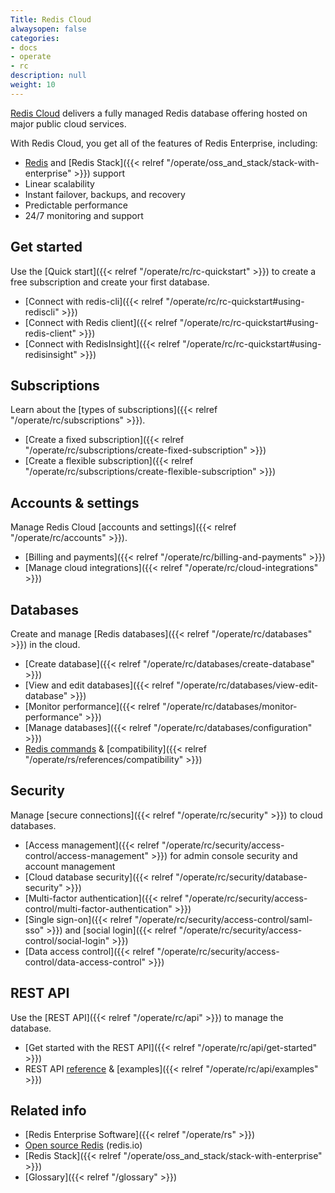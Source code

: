 ```yaml
---
Title: Redis Cloud
alwaysopen: false
categories:
- docs
- operate
- rc
description: null
weight: 10
---
```

[Redis Cloud](https://redis.com/redis-enterprise-cloud/overview/) delivers a fully managed Redis database offering hosted on major public cloud services.

With Redis Cloud, you get all of the features of Redis Enterprise, including:
- [Redis](https://redis.io/) and [Redis Stack]({{< relref "/operate/oss_and_stack/stack-with-enterprise" >}}) support
- Linear scalability
- Instant failover, backups, and recovery
- Predictable performance
- 24/7 monitoring and support

## Get started
Use the [Quick start]({{< relref "/operate/rc/rc-quickstart" >}}) to create a free subscription and create your first database.
- [Connect with redis-cli]({{< relref "/operate/rc/rc-quickstart#using-rediscli" >}})
- [Connect with Redis client]({{< relref "/operate/rc/rc-quickstart#using-redis-client" >}})
- [Connect with RedisInsight]({{< relref "/operate/rc/rc-quickstart#using-redisinsight" >}})

## Subscriptions
Learn about the [types of subscriptions]({{< relref "/operate/rc/subscriptions" >}}).
- [Create a fixed subscription]({{< relref "/operate/rc/subscriptions/create-fixed-subscription" >}})
- [Create a flexible subscription]({{< relref "/operate/rc/subscriptions/create-flexible-subscription" >}})

## Accounts & settings
Manage Redis Cloud [accounts and settings]({{< relref "/operate/rc/accounts" >}}).
- [Billing and payments]({{< relref "/operate/rc/billing-and-payments" >}})
- [Manage cloud integrations]({{< relref "/operate/rc/cloud-integrations" >}})

## Databases
Create and manage [Redis databases]({{< relref "/operate/rc/databases" >}}) in the cloud.
- [Create database]({{< relref "/operate/rc/databases/create-database" >}})
- [View and edit databases]({{< relref "/operate/rc/databases/view-edit-database" >}})
- [Monitor performance]({{< relref "/operate/rc/databases/monitor-performance" >}})
- [Manage databases]({{< relref "/operate/rc/databases/configuration" >}})
- [Redis commands](https://redis.io/commands/) & [compatibility]({{< relref "/operate/rs/references/compatibility" >}})

## Security
Manage [secure connections]({{< relref "/operate/rc/security" >}}) to cloud databases.
- [Access management]({{< relref "/operate/rc/security/access-control/access-management" >}}) for admin console security and account management
- [Cloud database security]({{< relref "/operate/rc/security/database-security" >}})
- [Multi-factor authentication]({{< relref "/operate/rc/security/access-control/multi-factor-authentication" >}})
- [Single sign-on]({{< relref "/operate/rc/security/access-control/saml-sso" >}}) and [social login]({{< relref "/operate/rc/security/access-control/social-login" >}})
- [Data access control]({{< relref "/operate/rc/security/access-control/data-access-control" >}})

## REST API
Use the [REST API]({{< relref "/operate/rc/api" >}}) to manage the database.
- [Get started with the REST API]({{< relref "/operate/rc/api/get-started" >}})
- REST API [reference](https://api.redislabs.com/v1/swagger-ui.html) & [examples]({{< relref "/operate/rc/api/examples" >}})


## Related info
- [Redis Enterprise Software]({{< relref "/operate/rs" >}})
- [Open source Redis](https://redis.io/) (redis.io)
- [Redis Stack]({{< relref "/operate/oss_and_stack/stack-with-enterprise" >}})
- [Glossary]({{< relref "/glossary" >}})
